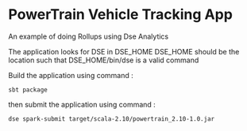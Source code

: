 PowerTrain Vehicle Tracking App
===============================

An example of doing Rollups using Dse Analytics

The application looks for DSE in DSE_HOME
DSE_HOME should be the location such that DSE_HOME/bin/dse is a valid command

Build the application using command :

	sbt package

then submit the application using command :

	dse spark-submit target/scala-2.10/powertrain_2.10-1.0.jar
